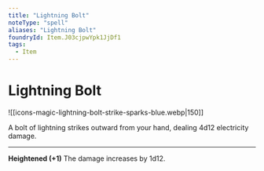 ```yaml
---
title: "Lightning Bolt"
noteType: "spell"
aliases: "Lightning Bolt"
foundryId: Item.J03cjpwYpk1JjDf1
tags:
  - Item
---
```


# Lightning Bolt
![[icons-magic-lightning-bolt-strike-sparks-blue.webp|150]]

A bolt of lightning strikes outward from your hand, dealing 4d12 electricity damage.

* * *

**Heightened (+1)** The damage increases by 1d12.
